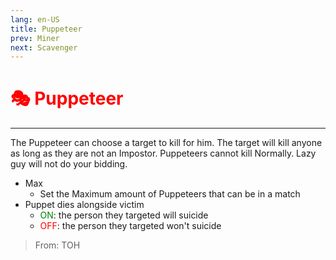 ```yaml
---
lang: en-US
title: Puppeteer
prev: Miner
next: Scavenger
---
```


# <font color="red">🎭 <b>Puppeteer</b></font> <Badge text="Concealing" type="tip" vertical="middle"/>

***

The Puppeteer can choose a target to kill for him. The target will kill anyone as long as they are not an Impostor. Puppeteers cannot kill Normally. Lazy guy will not do your bidding.

- Max
  - Set the Maximum amount of Puppeteers that can be in a match
- Puppet dies alongside victim
  - <font color=green>ON</font>: the person they targeted will suicide
  - <font color=red>OFF</font>: the person they targeted won't suicide

> From: TOH
